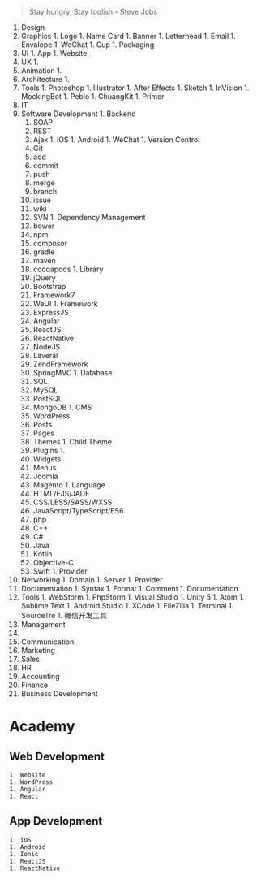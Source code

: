 > Stay hungry, Stay foolish - Steve Jobs

1. Design
  1. Graphics
    1. Logo
    1. Name Card
    1. Banner
    1. Letterhead
    1. Email
    1. Envalope
    1. WeChat
    1. Cup
    1. Packaging
  1. UI
    1. App
    1. Website
  1. UX
    1. 
  1. Animation
    1. 
  1. Architecture
    1. 
  1. Tools
    1. Photoshop
    1. Illustrator
    1. After Effects
    1. Sketch
    1. InVision
    1. MockingBot
    1. Peblo
    1. ChuangKit
    1. Primer
1. IT
  1. Software Development
    1. Backend
      1. SOAP
      1. REST
      1. Ajax
    1. iOS
    1. Android
    1. WeChat
    1. Version Control
      1. Git
        1. add
        1. commit
        1. push
        1. merge
        1. branch
        1. issue
        1. wiki
      1. SVN
    1. Dependency Management
      1. bower
      1. npm
      1. composor
      1. gradle
      1. maven
      1. cocoapods
    1. Library
      1. jQuery
      1. Bootstrap
      1. Framework7
      1. WeUI
    1. Framework
      1. ExpressJS
      1. Angular
      1. ReactJS
      1. ReactNative
      1. NodeJS
      1. Laveral
      1. ZendFramework
      1. SpringMVC
    1. Database
      1. SQL
      1. MySQL
      1. PostSQL
      1. MongoDB
    1. CMS
      1. WordPress
        1. Posts
        1. Pages
        1. Themes
          1. Child Theme
        1. Plugins
          1. 
        1. Widgets
        1. Menus
      1. Joomla
      1. Magento
    1. Language
      1. HTML/EJS/JADE
      1. CSS/LESS/SASS/WXSS
      1. JavaScript/TypeScript/ES6
      1. php
      1. C++
      1. C#
      1. Java
      1. Kotlin
      1. Objective-C
      1. Swift
    1. Provider
  1. Networking
    1. Domain
    1. Server
    1. Provider
  1. Documentation
    1. Syntax
    1. Format
    1. Comment
    1. Documentation
  1. Tools
    1. WebStorm
    1. PhpStorm
    1. Visual Studio
    1. Unity 5
    1. Atom
    1. Sublime Text
    1. Android Studio
    1. XCode
    1. FileZilla
    1. Terminal
    1. SourceTre
    1. 微信开发工具
1. Management
  1. 
1. Communication
1. Marketing
1. Sales
1. HR
1. Accounting
1. Finance
1. Business Development

# Academy
  ## Web Development
    1. Website
    1. WordPress
    1. Angular
    1. React
  ## App Development
    1. iOS
    1. Android
    1. Ionic
    1. ReactJS
    1. ReactNative